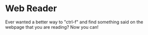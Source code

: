 

# Web Reader
Ever wanted a better way to "ctrl-f" and find something said on the webpage that you are reading?
Now you can!